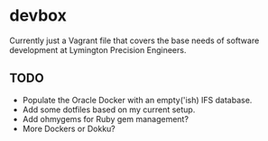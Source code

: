 devbox
======

Currently just a Vagrant file that covers the base needs of software development at Lymington Precision Engineers.

## TODO

* Populate the Oracle Docker with an empty('ish) IFS database.
* Add some dotfiles based on my current setup.
* Add ohmygems for Ruby gem management?
* More Dockers or Dokku?
